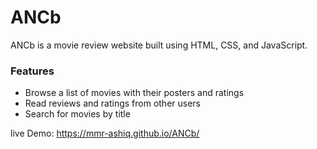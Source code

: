 # ANCb
ANCb is a movie review website built using HTML, CSS, and JavaScript.

### Features
- Browse a list of movies with their posters and ratings
- Read reviews and ratings from other users
- Search for movies by title

live Demo: https://mmr-ashiq.github.io/ANCb/
